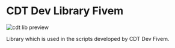 # CDT Dev Library Fivem
![cdt lib preview](https://media.discordapp.net/attachments/1301805445295640636/1303783879554891789/bann_cdt-lib.png?ex=672d02dc&is=672bb15c&hm=a0d4592cde03171bce43b2781bd492b71635a7afcb475bc4288c843b8f5c50af&=&format=webp&quality=lossless)

Library which is used in the scripts developed by CDT Dev Fivem.


